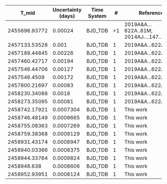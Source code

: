 |T_mid        |Uncertainty (days)|Time System|#  |Reference           |
|-------------|------------------|-----------|---|--------------------|
|2455696.93772|0.00024           |BJD_TDB    |>1 |2019A&A…622A..81M; 2014AJ….147..128H|
|2457133.53528|0.001             |BJD_TDB    |1  |2019A&A...622A..81M |
|2457189.44845|0.00226           |BJD_TDB    |1  |2019A&A...622A..81M |
|2457460.42717|0.00194           |BJD_TDB    |1  |2019A&A...622A..81M |
|2457546.44706|0.00127           |BJD_TDB    |1  |2019A&A...622A..81M |
|2457546.4509 |0.00172           |BJD_TDB    |1  |2019A&A...622A..81M |
|2457800.21697|0.00083           |BJD_TDB    |1  |2019A&A...622A..81M |
|2458230.34088|0.0018            |BJD_TDB    |1  |2019A&A...622A..81M |
|2458273.35095|0.00081           |BJD_TDB    |1  |2019A&A...622A..81M |
|2458742.17921|0.0007304         |BJD_TDB    |1  |This work           |
|2458746.48149|0.0009665         |BJD_TDB    |1  |This work           |
|2458755.08363|0.0007269         |BJD_TDB    |1  |This work           |
|2458759.38368|0.0009129         |BJD_TDB    |1  |This work           |
|2458931.43174|0.0008947         |BJD_TDB    |1  |This work           |
|2458940.03366|0.0008375         |BJD_TDB    |1  |This work           |
|2458944.33764|0.0009824         |BJD_TDB    |1  |This work           |
|2458948.638  |0.0008606         |BJD_TDB    |1  |This work           |
|2458952.93951|0.0008124         |BJD_TDB    |1  |This work           |
